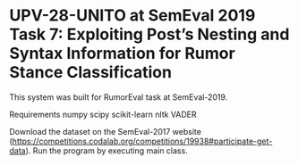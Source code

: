 # UPV-28-UNITO at SemEval 2019 Task 7: Exploiting Post’s Nesting and Syntax Information for Rumor Stance Classification

This system was built for RumorEval task at SemEval-2019. 


Requirements
    numpy
    scipy
    scikit-learn
    nltk
    VADER

Download the dataset on the SemEval-2017 website (https://competitions.codalab.org/competitions/19938#participate-get-data).
Run the program by executing main class.

